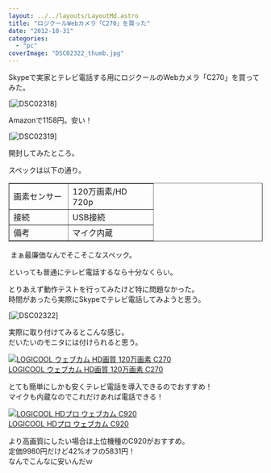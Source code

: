 ```yaml
---
layout: ../../layouts/LayoutMd.astro
title: "ロジクールWebカメラ「C270」を買った"
date: "2012-10-31"
categories: 
  - "pc"
coverImage: "DSC02322_thumb.jpg"
---
```


Skypeで実家とテレビ電話する用にロジクールのWebカメラ「C270」を買ってみた。

[![DSC02318](/wp/images/DSC02318_thumb.jpg "DSC02318")]

Amazonで1158円。安い！

[![DSC02319](/wp/images/DSC02319_thumb.jpg "DSC02319")]

開封してみたところ。

スペックは以下の通り。

<table width="252" border="1" cellspacing="0" cellpadding="0"><colgroup><col width="100"> <col width="152"> </colgroup><tbody><tr><td width="100" height="18">画素センサー</td><td width="152">120万画素/HD 720p</td></tr><tr><td height="18">接続</td><td>USB接続</td></tr><tr><td height="18">備考</td><td>マイク内蔵</td></tr></tbody></table>

 まぁ最廉価なんでそこそこなスペック。

といっても普通にテレビ電話するなら十分なくらい。

とりあえず動作テストを行ってみたけど特に問題なかった。  
時間があったら実際にSkypeでテレビ電話してみようと思う。

[![DSC02322](/wp/images/DSC02322_thumb.jpg "DSC02322")]

実際に取り付けてみるとこんな感じ。  
だいたいのモニタには付けられると思う。

[![LOGICOOL ウェブカム HD画質 120万画素 C270](/wp/images/41RhjwRYBAL._SL160_.jpg)  
LOGICOOL ウェブカム HD画質 120万画素 C270  
](https://www.amazon.co.jp/exec/obidos/ASIN/B003YUB660/mizuka123-22/ref=nosim)

とても簡単にしかも安くテレビ電話を導入できるのでおすすめ！  
マイクも内蔵なのでこれだけあれば電話できる！

[![LOGICOOL HDプロ ウェブカム C920](/wp/images/41G0KGxd69L._SL160_.jpg)  
LOGICOOL HDプロ ウェブカム C920  
](https://www.amazon.co.jp/exec/obidos/ASIN/B006NTPLJW/mizuka123-22/ref=nosim)

より高画質にしたい場合は上位機種のC920がおすすめ。  
定価9980円だけど42%オフの5831円！  
なんでこんなに安いんだｗ
